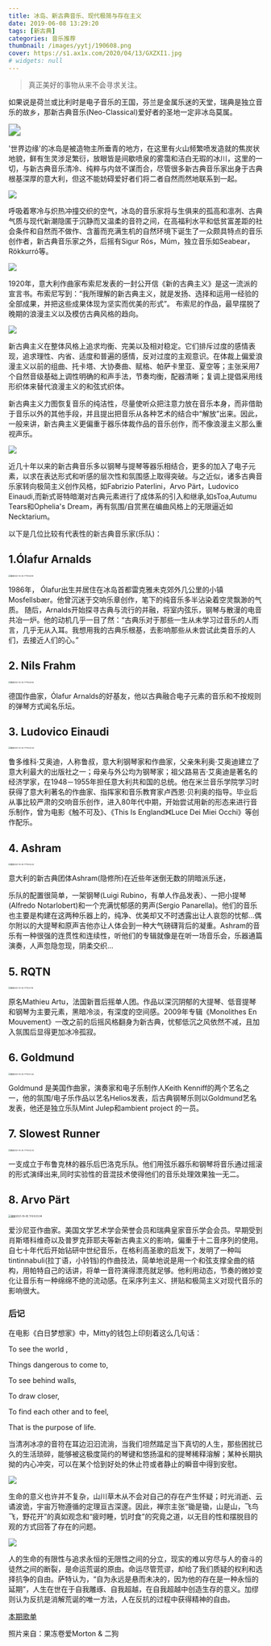 ```yaml
---
title: 冰岛、新古典音乐、现代极简与存在主义
date: 2019-06-08 13:29:20
tags: [新古典]
categories: 音乐推荐
thumbnail: /images/yytj/190608.png
cover: https://s1.ax1x.com/2020/04/13/GXZXI1.jpg
# widgets: null
---
```


> 真正美好的事物从来不会寻求关注。

<!--more-->

如果说是荷兰或比利时是电子音乐的王国，芬兰是金属乐迷的天堂，瑞典是独立音乐的故乡，那新古典音乐(Neo-Classical)爱好者的圣地一定非冰岛莫属。

<img src="https://s1.ax1x.com/2020/04/13/GXZXI1.jpg" style="zoom:150%;" />

'世界边缘'的冰岛是被造物主所垂青的地方，在这里有火山频繁喷发造就的焦炭状地貌，鲜有生灵涉足繁衍，放眼皆是间歇喷泉的雾霭和洁白无瑕的冰川，这里的一切，与新古典音乐清冷、纯粹与内敛不谋而合，尽管很多新古典音乐家出身于古典根基深厚的意大利，但这不能妨碍爱好者们将二者自然而然地联系到一起。

![](https://i.loli.net/2021/10/05/8yeAoBs7IPCXH2U.jpg)

呼吸着寒冷与炽热冲撞交织的空气，冰岛的音乐家将与生俱来的孤高和凛冽、古典气质与现代新潮隐匿于沉静而又温柔的音符之间，在高福利水平和低贫富差距的社会条件和自然而不做作、含蓄而充满生机的自然环境下诞生了一众颇具特点的音乐创作者，新古典音乐家之外，后摇有Sigur Rós，Múm，独立音乐如Seabear，Rökkurró等。

![](https://s1.ax1x.com/2020/04/15/JCHlwV.jpg)

1920年，意大利作曲家布索尼发表的一封公开信《新的古典主义》是这一流派的宣言书。布索尼写到：“我所理解的新古典主义，就是发扬、选择和运用一经验的全部成果，并把这些成果体现为坚实而优美的形式”。 布索尼的作品，最早摆脱了晚期的浪漫主义以及模仿古典风格的趋向。

![](https://i.loli.net/2021/10/05/jPZR8wV9CvgtrzL.jpg)


新古典主义在整体风格上追求均衡、完美以及相对稳定。它们排斥过度的感情表现，追求理性、内省、适度和普遍的感情，反对过度的主观意识。在体裁上偏爱浪漫主义以前的组曲、托卡塔、大协奏曲、赋格、帕萨卡里亚、夏空等；主张采用7个自然音级基础上调性明确的和声手法，节奏均衡，配器清晰；复调上提倡采用线形织体来替代浪漫主义的和弦式织体。

新古典主义力图恢复音乐的纯洁性，尽量使听众把注意力放在音乐本身，而非借助于音乐以外的其他手段，并且提出把音乐从各种艺术的结合中“解放”出来。因此，一般来讲，新古典主义更偏重于器乐体裁作品的音乐创作，而不像浪漫主义那么重视声乐。

![](https://s1.ax1x.com/2020/04/15/JCHJW4.jpg)


近几十年以来的新古典音乐多以钢琴与提琴等器乐相结合，更多的加入了电子元素，以求在表达形式和听感的层次性和氛围感上取得突破。与之近似，诸多古典音乐家转向极简主义创作风格，如Fabrizio Paterlini，Arvo Pärt，Ludovico Einaudi,而新式哥特暗潮对古典元素进行了成体系的引入和继承,如sToa,Autumu Tears和Ophelia's Dream，再有氛围/自赏黑在编曲风格上的无限逼近如Necktarium。

以下是几位比较有代表性的新古典音乐家(乐队)：

## 1.Ólafur Arnalds

<img src="https://i.loli.net/2021/10/05/Io83Lg6qzp9TxQE.png" alt="截屏2021-10-05 下午8.59.19" style="zoom:25%;" />

1986年， Ólafur出生并居住在冰岛首都雷克雅未克郊外几公里的小镇Mosfellsbær。他曾沉迷于交响乐章创作，笔下的纯音乐多半沾染着空灵飘渺的气质。 随后，Arnalds开始探寻古典与流行的并融，将室内弦乐，钢琴与散漫的电音共冶一炉。他的动机几乎一目了然：“古典乐对于那些一生从未学习过音乐的人而言，几乎无从入耳。我想用我的古典乐根基，去影响那些从未尝试此类音乐的人们，去接近人们的心。” 

## 2. Nils Frahm

<img src="https://i.loli.net/2021/10/05/u92JRfL5MNBa3Am.png" alt="截屏2021-10-05 下午8.59.55" style="zoom:25%;" />

德国作曲家，Ólafur Arnalds的好基友，他以古典融合电子元素的音乐和不按规则的弹琴方式闻名乐坛。

## 3. Ludovico Einaudi

<img src="https://i.loli.net/2021/10/05/tfJ69cnzmaGjCMb.png" alt="截屏2021-10-05 下午9.00.26" style="zoom:25%;" />

鲁多维科·艾奥迪，人称鲁叔，意大利钢琴家和作曲家，父亲朱利奥·艾奥迪建立了意大利最大的出版社之一；母亲与外公均为钢琴家；祖父路易吉·艾奥迪是著名的经济学家，在1948－1955年担任意大利共和国的总统。他在米兰音乐学院学习时获得了意大利著名的作曲家、指挥家和音乐教育家卢西恩·贝利奥的指导。毕业后从事比较严肃的交响音乐创作，进入80年代中期，开始尝试用新的形态来进行音乐制作，曾为电影《触不可及》、《This Is England》《Luce Dei Miei Occhi》等创作配乐。

## 4. Ashram

<img src="https://i.loli.net/2021/10/05/ckjixPG6t1yowgO.png" alt="截屏2021-10-05 下午9.00.42" style="zoom:25%;" />

意大利的新古典团体Ashram(隐修所)在近些年迷倒无数的阴暗派乐迷，

乐队的配置很简单，一架钢琴(Luigi Rubino，有单人作品发表）、一把小提琴(Alfredo Notarlobert)和一个充满忧郁感的男声(Sergio Panarella)。他们的音乐也主要是构建在这两种乐器上的，纯净、优美却又不时透露出让人哀怨的忧郁...偶尔附以的大提琴和原声吉他亦让人体会到一种大气磅礴背后的凝重。Ashram的音乐有一种很强的连贯性和连续性，听他们的专辑就像是在听一场音乐会，乐器通篇演奏，人声忽隐忽现，阴柔交织...

## 5. RQTN

<img src="https://i.loli.net/2021/10/05/LZBX3nzhj2TYP6b.png" alt="截屏2021-10-05 下午9.01.19" style="zoom:25%;" />

原名Mathieu Artu，法国新晋后摇单人团。作品以深沉阴郁的大提琴、低音提琴和钢琴为主要元素，黑暗冷淡，有深度的空间感。2009年专辑《Monolithes En Mouvement》一改之前的后摇风格翻身为新古典，忧郁低沉之风依然不减，且加入氛围后显得更加冰冷孤寂。

## 6. Goldmund

<img src="https://i.loli.net/2021/10/05/ihfeUkzQFT7ZXpb.png" alt="截屏2021-10-05 下午9.01.42" style="zoom:25%;" />

Goldmund 是美国作曲家，演奏家和电子乐制作人Keith Kenniff的两个艺名之一，他的氛围/电子乐作品以艺名Helios发表，后古典钢琴乐则以Goldmund艺名发表，他还是独立乐队Mint Julep和ambient project 的一员。

## 7. Slowest Runner

<img src="https://i.loli.net/2021/10/05/PyuRUeiIgpW7Sn5.png" alt="截屏2021-10-05 下午9.02.32" style="zoom:25%;" />

一支成立于布鲁克林的器乐后巴洛克乐队。他们用弦乐器乐和钢琴将音乐通过摇滚的形式演绎出来,同时实验性的音混技术使得他们的音乐处理效果独一无二。

## 8. Arvo Pärt

<img src="https://i.loli.net/2021/10/05/k24pYuEoixlzK7Z.png" alt="截屏2021-10-05 下午9.03.04" style="zoom: 33%;" />

爱沙尼亚作曲家。美国文学艺术学会荣誉会员和瑞典皇家音乐学会会员。早期受到肖斯塔科维奇以及普罗克菲耶夫等新古典主义的影响，偏重于十二音序列的使用。自七十年代后开始钻研中世纪音乐，在格利高圣歌的启发下，发明了一种叫tintinnabuli(拉丁语，小铃铛)的作曲技法，简单地说是用一个和弦支撑全曲的结构，用帕特自己的话讲，将单一音符演得漂亮就足够。他利用动态，节奏的微妙变化让音乐有一种绵绵不绝的流动感。在采序列主义、拼贴和极简主义对现代音乐的影响很大。

### 后记

在电影《白日梦想家》中，Mitty的钱包上印刻着这么几句话：

To see the world ,

Things dangerous to come to,

To see behind walls,

To draw closer,

To find each other and to feel,

That is the purpose of life.

当清冽冰凉的音符在耳边汩汩流淌，当我们坦然踏足当下真切的人生，那些困扰已久的生活琐碎，能够被这极度简约的琴键和悠扬温和的提琴稀释溶解；某种长期执拗的内心冲突，可以在某个恰到好处的休止符或者静止的瞬音中得到安慰。

![](https://i.loli.net/2021/10/05/jPZR8wV9CvgtrzL.jpg)

生命的意义也许并不复杂，山川草木从不会对自己的存在产生怀疑；时光消逝、云谲波诡，宇宙万物遵循的定理亘古深邃。因此，禅宗主张“锄是锄，山是山，飞鸟飞，野花开”的真如观念和“疲时睡，饥时食”的究竟之道，以无目的性和摆脱目的观的方式回答了存在的问题。

![](https://s1.ax1x.com/2020/04/15/JCHFdf.jpg)

人的生命的有限性与追求永恒的无限性之间的分立，现实的难以穷尽与人的奋斗的徒然之间的断裂，是命运荒诞的原由。命运尽管荒谬，却给了我们质疑的权利和选择抗争的自由。萨特认为，“自为永远是悬而未决的，因为他的存在是一种永恒的延期”，人生在世在于自我雕琢、自我超越，在自我超越中创造生存的意义。加缪则认为反抗是消解荒诞的唯一方法，人在反抗的过程中获得精神的自由。

[本期歌单](https://y.music.163.com/m/playlist?id=2834043717)

照片来自：果冻卷爱Morton & 二狗